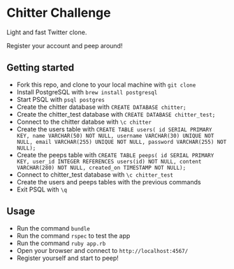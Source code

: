 # Chitter Challenge

Light and fast Twitter clone.

Register your account and peep around!

## Getting started

* Fork this repo, and clone to your local machine with `git clone`
* Install PostgreSQL with `brew install postgresql`
* Start PSQL with `psql postgres`
* Create the chitter database with `CREATE DATABASE chitter;`
* Create the chitter_test database with `CREATE DATABASE chitter_test;`
* Connect to the chitter databse with `\c chitter`
* Create the users table with `CREATE TABLE users( id SERIAL PRIMARY KEY, name VARCHAR(50) NOT NULL, username VARCHAR(30) UNIQUE NOT NULL, email VARCHAR(255) UNIQUE NOT NULL, password VARCHAR(255) NOT NULL);`
* Create the peeps table with `CREATE TABLE peeps( id SERIAL PRIMARY KEY, user_id INTEGER REFERENCES users(id) NOT NULL, content VARCHAR(280) NOT NULL, created_on TIMESTAMP NOT NULL);`
* Connect to chitter_test database with `\c chitter_test`
* Create the users and peeps tables with the previous commands
* Exit PSQL with `\q`

## Usage

* Run the command `bundle`
* Run the command `rspec` to test the app
* Run the command `ruby app.rb`
* Open your browser and connect to `http://localhost:4567/`
* Register yourself and start to peep!